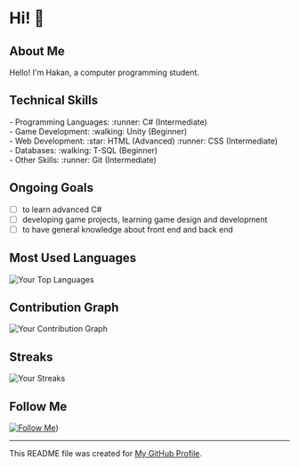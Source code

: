 # Hi! :wave:

## About Me
Hello! I'm Hakan, a computer programming student.

## Technical Skills
<div style="display: flex; justify-content: space-between;">
- Programming Languages:
  :runner: C# (Intermediate)
</div>
   <div style="display: flex; justify-content: space-between;">
- Game Development:
  :walking: Unity (Beginner)
</div>
<div style="display: flex; justify-content: space-between;">
- Web Development:
  :star: HTML (Advanced)
  :runner: CSS (Intermediate)
</div>
</div>
<div style="display: flex; justify-content: space-between;">
- Databases:
  :walking: T-SQL (Beginner)
</div>
<div style="display: flex; justify-content: space-between;">
- Other Skills:
  :runner: Git (Intermediate)
</div>

## Ongoing Goals
- [ ] to learn advanced C#
- [ ] developing game projects, learning game design and development
- [ ] to have general knowledge about front end and back end

## Most Used Languages
![Your Top Languages](https://github-readme-stats.vercel.app/api/top-langs/?username=Hakan-Hasircioglu&layout=compact&theme=radical)

## Contribution Graph
![Your Contribution Graph](https://activity-graph.herokuapp.com/graph?username=Hakan-Hasircioglu&bg_color=1F222E&color=F8D866&line=F85D7F&point=E5C07B)

## Streaks
![Your Streaks](https://github-readme-streak-stats.herokuapp.com/?user=Hakan-Hasircioglu&theme=radical)

## Follow Me
[![Follow Me](https://img.shields.io/github/followers/Hakan-Hasircioglu?style=social)](https://github.com/Hakan-Hasircioglu))

---
This README file was created for [My GitHub Profile](https://github.com/Hakan-Hasircioglu).

